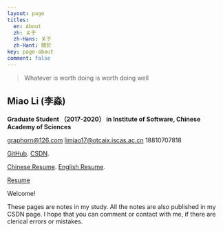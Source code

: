 ```yaml
---
layout: page
titles:
  en: About
  zh: 关于
  zh-Hans: 关于
  zh-Hant: 關於
key: page-about
comment: false
---
```




> Whatever is worth doing is worth doing well

## **Miao Li (李淼)**

**Graduate Student （2017-2020） in Institute of Software, Chinese Academy of Sciences**  

graphorn@126.com     limiao17@otcaix.iscas.ac.cn     18810707818  

[GitHub](https://github.com/seektech).     [CSDN](http://blog.csdn.net/u013413471).  

[Chinese Resume](https://github.com/graphorn/Resume-MiaoLI/blob/master/AwesomeCV_CH/resume.pdf).      [English Resume](https://github.com/graphorn/Resume-MiaoLI/blob/master/AwesomeCV_EN/resume.pdf).  

[Resume](./papers/acd.pdf)


> 





Welcome! 

These pages are notes in my study. All the notes are also published in my CSDN page. I hope that you can comment or contact with me, if there are clerical errors or mistakes.  


